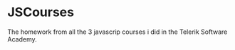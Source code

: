 JSCourses
=========

The homework from all the 3 javascrip courses i did in the Telerik Software Academy.
